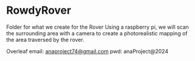 # RowdyRover
Folder for what we create for the Rover
Using a raspberry pi, we will scan the surrounding area with a camera to create a photorealistic mapping of the area traversed by the rover.

Overleaf email: anaproject74@gmail.com
pwd: anaProject@2024
